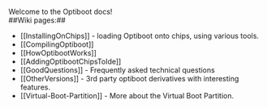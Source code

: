 Welcome to the Optiboot docs!<br>
##Wiki pages:##

* [[InstallingOnChips]] - loading Optiboot onto chips, using various tools.
* [[CompilingOptiboot]]
* [[HowOptibootWorks]]
* [[AddingOptibootChipsToIde]]
* [[GoodQuestions]] - Frequently asked technical questions
* [[OtherVersions]] - 3rd party optiboot derivatives with interesting features.
* [[Virtual-Boot-Partition]] - More about the Virtual Boot Partition.
